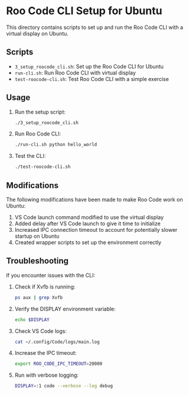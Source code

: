 # Roo Code CLI Setup for Ubuntu

This directory contains scripts to set up and run the Roo Code CLI with a virtual display on Ubuntu.

## Scripts

- `3_setup_roocode_cli.sh`: Set up the Roo Code CLI for Ubuntu
- `run-cli.sh`: Run Roo Code CLI with virtual display
- `test-roocode-cli.sh`: Test Roo Code CLI with a simple exercise

## Usage

1. Run the setup script:
   ```bash
   ./3_setup_roocode_cli.sh
   ```

2. Run Roo Code CLI:
   ```bash
   ./run-cli.sh python hello_world
   ```

3. Test the CLI:
   ```bash
   ./test-roocode-cli.sh
   ```

## Modifications

The following modifications have been made to make Roo Code work on Ubuntu:

1. VS Code launch command modified to use the virtual display
2. Added delay after VS Code launch to give it time to initialize
3. Increased IPC connection timeout to account for potentially slower startup on Ubuntu
4. Created wrapper scripts to set up the environment correctly

## Troubleshooting

If you encounter issues with the CLI:

1. Check if Xvfb is running:
   ```bash
   ps aux | grep Xvfb
   ```

2. Verify the DISPLAY environment variable:
   ```bash
   echo $DISPLAY
   ```

3. Check VS Code logs:
   ```bash
   cat ~/.config/Code/logs/main.log
   ```

4. Increase the IPC timeout:
   ```bash
   export ROO_CODE_IPC_TIMEOUT=20000
   ```

5. Run with verbose logging:
   ```bash
   DISPLAY=:1 code --verbose --log debug
   ```
